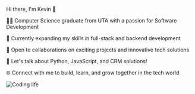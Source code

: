 Hi there, I'm Kevin 👋

👨‍💻 Computer Science graduate from UTA with a passion for Software Development

🌱 Currently expanding my skills in full-stack and backend development

🤝 Open to collaborations on exciting projects and innovative tech solutions

💬 Let's talk about Python, JavaScript, and CRM solutions!

🌐 Connect with me to build, learn, and grow together in the tech world

![Coding life](https://media.giphy.com/media/qgQUggAC3Pfv687qPC/giphy.gif)
